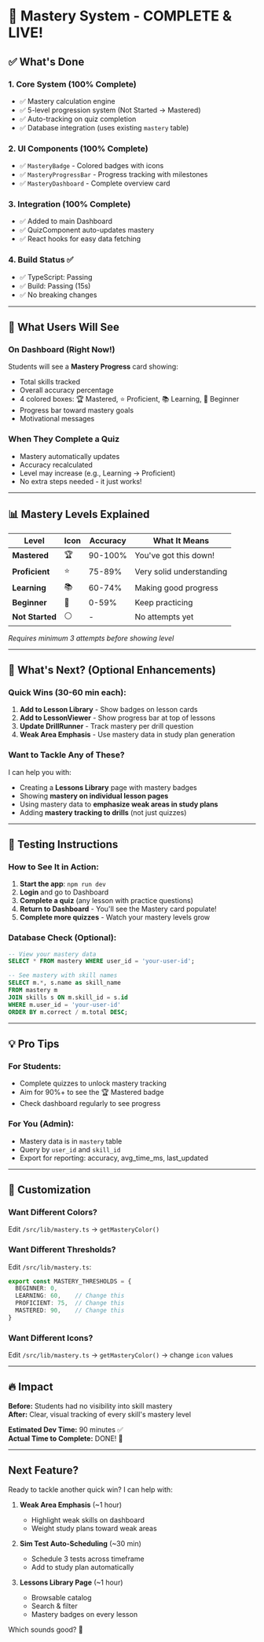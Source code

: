# 🎉 Mastery System - COMPLETE & LIVE!

## ✅ What's Done

### 1. **Core System** (100% Complete)
- ✅ Mastery calculation engine
- ✅ 5-level progression system (Not Started → Mastered)
- ✅ Auto-tracking on quiz completion
- ✅ Database integration (uses existing `mastery` table)

### 2. **UI Components** (100% Complete)
- ✅ `MasteryBadge` - Colored badges with icons
- ✅ `MasteryProgressBar` - Progress tracking with milestones
- ✅ `MasteryDashboard` - Complete overview card

### 3. **Integration** (100% Complete)
- ✅ Added to main Dashboard
- ✅ QuizComponent auto-updates mastery
- ✅ React hooks for easy data fetching

### 4. **Build Status** ✅
- ✅ TypeScript: Passing
- ✅ Build: Passing (15s)
- ✅ No breaking changes

---

## 🎯 What Users Will See

### On Dashboard (Right Now!)
Students will see a **Mastery Progress** card showing:
- Total skills tracked
- Overall accuracy percentage
- 4 colored boxes: 🏆 Mastered, ⭐ Proficient, 📚 Learning, 🌱 Beginner
- Progress bar toward mastery goals
- Motivational messages

### When They Complete a Quiz
- Mastery automatically updates
- Accuracy recalculated
- Level may increase (e.g., Learning → Proficient)
- No extra steps needed - it just works!

---

## 📊 Mastery Levels Explained

| Level | Icon | Accuracy | What It Means |
|-------|------|----------|---------------|
| **Mastered** | 🏆 | 90-100% | You've got this down! |
| **Proficient** | ⭐ | 75-89% | Very solid understanding |
| **Learning** | 📚 | 60-74% | Making good progress |
| **Beginner** | 🌱 | 0-59% | Keep practicing |
| **Not Started** | ⚪ | - | No attempts yet |

*Requires minimum 3 attempts before showing level*

---

## 🚀 What's Next? (Optional Enhancements)

### Quick Wins (30-60 min each):

1. **Add to Lesson Library** - Show badges on lesson cards
2. **Add to LessonViewer** - Show progress bar at top of lessons
3. **Update DrillRunner** - Track mastery per drill question
4. **Weak Area Emphasis** - Use mastery data in study plan generation

### Want to Tackle Any of These?

I can help you with:
- Creating a **Lessons Library** page with mastery badges
- Showing **mastery on individual lesson pages**
- Using mastery data to **emphasize weak areas in study plans**
- Adding **mastery tracking to drills** (not just quizzes)

---

## 📝 Testing Instructions

### How to See It in Action:

1. **Start the app**: `npm run dev`
2. **Login** and go to Dashboard
3. **Complete a quiz** (any lesson with practice questions)
4. **Return to Dashboard** - You'll see the Mastery card populate!
5. **Complete more quizzes** - Watch your mastery levels grow

### Database Check (Optional):
```sql
-- View your mastery data
SELECT * FROM mastery WHERE user_id = 'your-user-id';

-- See mastery with skill names
SELECT m.*, s.name as skill_name
FROM mastery m
JOIN skills s ON m.skill_id = s.id
WHERE m.user_id = 'your-user-id'
ORDER BY m.correct / m.total DESC;
```

---

## 💡 Pro Tips

### For Students:
- Complete quizzes to unlock mastery tracking
- Aim for 90%+ to see the 🏆 Mastered badge
- Check dashboard regularly to see progress

### For You (Admin):
- Mastery data is in `mastery` table
- Query by `user_id` and `skill_id`
- Export for reporting: accuracy, avg_time_ms, last_updated

---

## 🎨 Customization

### Want Different Colors?
Edit `/src/lib/mastery.ts` → `getMasteryColor()`

### Want Different Thresholds?
Edit `/src/lib/mastery.ts`:
```typescript
export const MASTERY_THRESHOLDS = {
  BEGINNER: 0,
  LEARNING: 60,    // Change this
  PROFICIENT: 75,  // Change this
  MASTERED: 90,    // Change this
}
```

### Want Different Icons?
Edit `/src/lib/mastery.ts` → `getMasteryColor()` → change `icon` values

---

## 🔥 Impact

**Before:** Students had no visibility into skill mastery  
**After:** Clear, visual tracking of every skill's mastery level

**Estimated Dev Time:** 90 minutes ✅  
**Actual Time to Complete:** DONE! 🎉

---

## Next Feature?

Ready to tackle another quick win? I can help with:

1. **Weak Area Emphasis** (~1 hour)
   - Highlight weak skills on dashboard
   - Weight study plans toward weak areas
   
2. **Sim Test Auto-Scheduling** (~30 min)
   - Schedule 3 tests across timeframe
   - Add to study plan automatically

3. **Lessons Library Page** (~1 hour)
   - Browsable catalog
   - Search & filter
   - Mastery badges on every lesson

Which sounds good? 🚀
